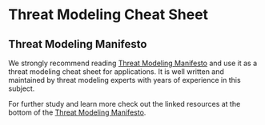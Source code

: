 # Threat Modeling Cheat Sheet

## Threat Modeling Manifesto

We strongly recommend reading [Threat Modeling Manifesto](https://www.threatmodelingmanifesto.org/) and use it as a threat modeling cheat sheet for applications. It is well written and maintained by threat modeling experts with years of experience in this subject.

For further study and learn more check out the linked resources at the bottom of the [Threat Modeling Manifesto](https://www.threatmodelingmanifesto.org/).
